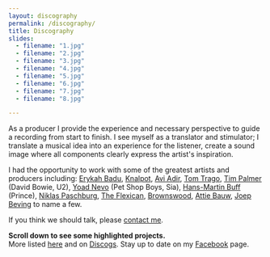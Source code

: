 ```yaml
---
layout: discography
permalink: /discography/
title: Discography
slides:
  - filename: "1.jpg"
  - filename: "2.jpg"
  - filename: "3.jpg"
  - filename: "4.jpg"
  - filename: "5.jpg"
  - filename: "6.jpg"
  - filename: "7.jpg"
  - filename: "8.jpg"

---
```


As a producer I provide the experience and necessary perspective to guide a recording from start to finish. I see myself as a translator and stimulator; I translate a musical idea into an experience for the listener, create a sound image where all components clearly express the artist's inspiration.

I had the opportunity to work with some of the greatest artists and producers including: [Erykah Badu](https://erykah-badu.com), [Knalpot](../projects/knalpot-serious-outtakes), [Avi Adir](../projects/avi-adir-woods-awakening), [Tom Trago](../projects/tom-trago-voyage-direct), [Tim Palmer](http://timpalmer.com) (David Bowie, U2), [Yoad Nevo](http://yoadnevo.com) (Pet Shop Boys, Sia), [Hans-Martin Buff](https://www.discogs.com/artist/351436-Hans-Martin-Buff) (Prince), [Niklas Paschburg](../projects/niklas-paschburg-oceanic), [The Flexican](http://www.theflexican.com), [Brownswood](https://brownswoodrecordings.com), [Attie Bauw](http://bauwhaus.com), [Joep Beving](../projects/joep-beving-solipsism) to name a few.

If you think we should talk, please <a href="mailto:gijs@redhouse.nl" target="blank" class="red-link">contact me</a>.

<strong>Scroll down to see some highlighted projects.</strong><br />
More listed <a href="../../../assets/cv/GijsvanKloosterCVM.pdf" target="blank" class="red-link">here</a> and on <a href="https://www.discogs.com/artist/413565-Gijs-Van-Klooster?sort=year%2Cdesc&limit=50&filter_anv=0&type=Credits&layout=med" target="blank" class="red-link">Discogs</a>. Stay up to date on my <a href="https://www.facebook.com/gijsvankloostermusic" target="blank" class="red-link">Facebook</a> page.

